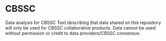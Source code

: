 # CBSSC
Data analysis for CBSSC
Text describing that data shared on this repository will only be used for CBSSC collaborative products. Data cannot be used without permission or credit to data providers/CBSSC consensus. 
